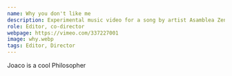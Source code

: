 ```yaml
---
name: Why you don't like me
description: Experimental music video for a song by artist Asamblea Zen
role: Editor, co-director
webpage: https://vimeo.com/337227001
image: why.webp
tags: Editor, Director
---
```

Joaco is a cool Philosopher

